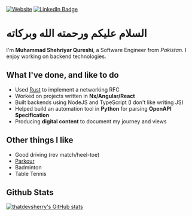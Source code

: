 [![Website](https://img.shields.io/badge/Website-blue)](https://thatdevsherry.pk)
[![LinkedIn Badge](https://img.shields.io/badge/LinkedIn-Profile-informational?style=flat&logo=linkedin&logoColor=white&color=0D76A8)](https://www.linkedin.com/in/thatdevsherry/)

<h1 dir="ltr">
  السلام عليكم ورحمته الله وبركاته 
</h1>

I'm **Muhammad Shehriyar Qureshi**, a Software Engineer from _Pakistan_. I enjoy working on backend technologies.

## What I've done, and like to do

- Used [Rust](https://www.rust-lang.com) to implement a networking RFC
- Worked on projects written in **Nx/Angular/React**
- Built backends using NodeJS and TypeScript (I don't like writing JS)
- Helped build an automation tool in **Python** for parsing **OpenAPI Specification**
- Producing **digital content** to document my journey and views

## Other things I like

- Good driving (rev match/heel-toe)
- [Parkour](https://youtu.be/0Kvw2BPKjz0?t=8)
- Badminton
- Table Tennis

## Github Stats

[![thatdevsherry's GitHub stats](https://github-readme-stats.vercel.app/api?username=thatdevsherry)](https://github.com/anuraghazra/github-readme-stats)

